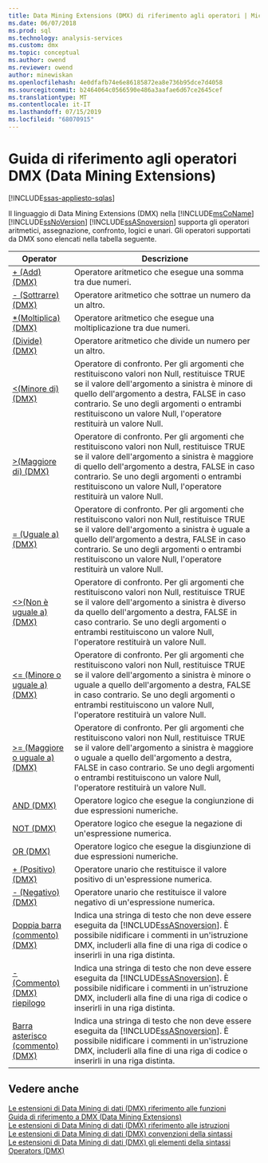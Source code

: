 ```yaml
---
title: Data Mining Extensions (DMX) di riferimento agli operatori | Microsoft Docs
ms.date: 06/07/2018
ms.prod: sql
ms.technology: analysis-services
ms.custom: dmx
ms.topic: conceptual
ms.author: owend
ms.reviewer: owend
author: minewiskan
ms.openlocfilehash: 4e0dfafb74e6e86185872ea8e736b95dce7d4058
ms.sourcegitcommit: b2464064c0566590e486a3aafae6d67ce2645cef
ms.translationtype: MT
ms.contentlocale: it-IT
ms.lasthandoff: 07/15/2019
ms.locfileid: "68070915"
---
```

# <a name="data-mining-extensions-dmx-operator-reference"></a>Guida di riferimento agli operatori DMX (Data Mining Extensions)
[!INCLUDE[ssas-appliesto-sqlas](../includes/ssas-appliesto-sqlas.md)]

  Il linguaggio di Data Mining Extensions (DMX) nella [!INCLUDE[msCoName](../includes/msconame-md.md)] [!INCLUDE[ssNoVersion](../includes/ssnoversion-md.md)] [!INCLUDE[ssASnoversion](../includes/ssasnoversion-md.md)] supporta gli operatori aritmetici, assegnazione, confronto, logici e unari. Gli operatori supportati da DMX sono elencati nella tabella seguente.  
  
|Operator|Descrizione|  
|--------------|-----------------|  
|[+ &#40;Add&#41; &#40;DMX&#41;](../dmx/add-dmx.md)|Operatore aritmetico che esegue una somma tra due numeri.|  
|[- &#40;Sottrarre&#41; &#40;DMX&#41;](../dmx/subtract-dmx.md)|Operatore aritmetico che sottrae un numero da un altro.|  
|[&#42;&#40;Moltiplica&#41; &#40;DMX&#41;](../dmx/multiply-dmx.md)|Operatore aritmetico che esegue una moltiplicazione tra due numeri.|  
|[&#40;Divide&#41; &#40;DMX&#41;](../dmx/divide-dmx.md)|Operatore aritmetico che divide un numero per un altro.|  
|[&#60;&#40;Minore di&#41; &#40;DMX&#41;](../dmx/less-than-dmx.md)|Operatore di confronto. Per gli argomenti che restituiscono valori non Null, restituisce TRUE se il valore dell'argomento a sinistra è minore di quello dell'argomento a destra, FALSE in caso contrario. Se uno degli argomenti o entrambi restituiscono un valore Null, l'operatore restituirà un valore Null.|  
|[&#62;&#40;Maggiore di&#41; &#40;DMX&#41;](../dmx/greater-than-dmx.md)|Operatore di confronto. Per gli argomenti che restituiscono valori non Null, restituisce TRUE se il valore dell'argomento a sinistra è maggiore di quello dell'argomento a destra, FALSE in caso contrario. Se uno degli argomenti o entrambi restituiscono un valore Null, l'operatore restituirà un valore Null.|  
|[= &#40;Uguale a&#41; &#40;DMX&#41;](../dmx/equal-to-dmx.md)|Operatore di confronto. Per gli argomenti che restituiscono valori non Null, restituisce TRUE se il valore dell'argomento a sinistra è uguale a quello dell'argomento a destra, FALSE in caso contrario. Se uno degli argomenti o entrambi restituiscono un valore Null, l'operatore restituirà un valore Null.|  
|[&#60;&#62;&#40;Non è uguale a&#41; &#40;DMX&#41;](../dmx/not-equal-to-dmx.md)|Operatore di confronto. Per gli argomenti che restituiscono valori non Null, restituisce TRUE se il valore dell'argomento a sinistra è diverso da quello dell'argomento a destra, FALSE in caso contrario. Se uno degli argomenti o entrambi restituiscono un valore Null, l'operatore restituirà un valore Null.|  
|[&#60;= &#40;Minore o uguale a&#41; &#40;DMX&#41;](../dmx/less-than-or-equal-to-dmx.md)|Operatore di confronto. Per gli argomenti che restituiscono valori non Null, restituisce TRUE se il valore dell'argomento a sinistra è minore o uguale a quello dell'argomento a destra, FALSE in caso contrario. Se uno degli argomenti o entrambi restituiscono un valore Null, l'operatore restituirà un valore Null.|  
|[&#62;= &#40;Maggiore o uguale a&#41; &#40;DMX&#41;](../dmx/greater-than-or-equal-to-dmx.md)|Operatore di confronto. Per gli argomenti che restituiscono valori non Null, restituisce TRUE se il valore dell'argomento a sinistra è maggiore o uguale a quello dell'argomento a destra, FALSE in caso contrario. Se uno degli argomenti o entrambi restituiscono un valore Null, l'operatore restituirà un valore Null.|  
|[AND &#40;DMX&#41;](../dmx/and-dmx.md)|Operatore logico che esegue la congiunzione di due espressioni numeriche.|  
|[NOT &#40;DMX&#41;](../dmx/not-dmx.md)|Operatore logico che esegue la negazione di un'espressione numerica.|  
|[OR &#40;DMX&#41;](../dmx/or-dmx.md)|Operatore logico che esegue la disgiunzione di due espressioni numeriche.|  
|[+ &#40;Positivo&#41; &#40;DMX&#41;](../dmx/positive-dmx.md)|Operatore unario che restituisce il valore positivo di un'espressione numerica.|  
|[- &#40;Negativo&#41; &#40;DMX&#41;](../dmx/negative-dmx.md)|Operatore unario che restituisce il valore negativo di un'espressione numerica.|  
|[Doppia barra &#40;commento&#41; &#40;DMX&#41;](../dmx/double-slash-comment-dmx.md)|Indica una stringa di testo che non deve essere eseguita da [!INCLUDE[ssASnoversion](../includes/ssasnoversion-md.md)]. È possibile nidificare i commenti in un'istruzione DMX, includerli alla fine di una riga di codice o inserirli in una riga distinta.|  
|[- &#40;Commento&#41; &#40;DMX&#41; riepilogo](../dmx/comment-dmx-summary.md)|Indica una stringa di testo che non deve essere eseguita da [!INCLUDE[ssASnoversion](../includes/ssasnoversion-md.md)]. È possibile nidificare i commenti in un'istruzione DMX, includerli alla fine di una riga di codice o inserirli in una riga distinta.|  
|[Barra asterisco &#40;commento&#41; &#40;DMX&#41;](../dmx/slash-star-comment-dmx.md)|Indica una stringa di testo che non deve essere eseguita da [!INCLUDE[ssASnoversion](../includes/ssasnoversion-md.md)]. È possibile nidificare i commenti in un'istruzione DMX, includerli alla fine di una riga di codice o inserirli in una riga distinta.|  
  
## <a name="see-also"></a>Vedere anche  
 [Le estensioni di Data Mining di dati &#40;DMX&#41; riferimento alle funzioni](../dmx/data-mining-extensions-dmx-function-reference.md)   
 [Guida di riferimento a DMX &#40;Data Mining Extensions&#41;](../dmx/data-mining-extensions-dmx-reference.md)   
 [Le estensioni di Data Mining di dati &#40;DMX&#41; riferimento alle istruzioni](../dmx/data-mining-extensions-dmx-statements.md)   
 [Le estensioni di Data Mining di dati &#40;DMX&#41; convenzioni della sintassi](../dmx/data-mining-extensions-dmx-syntax-conventions.md)   
 [Le estensioni di Data Mining di dati &#40;DMX&#41; gli elementi della sintassi](../dmx/data-mining-extensions-dmx-syntax-elements.md)   
 [Operators &#40;DMX&#41;](../dmx/operators-dmx.md)  
  
  
